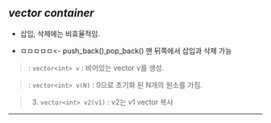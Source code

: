 
## *vector container*

  - 삽입, 삭제에는 비효율적임.
  
  - ㅁㅁㅁㅁㅁ<- push_back(),pop_back() 맨 뒤쪽에서 삽입과 삭제 가능
  
 > : ```vector<int> v``` : 비어있는 vector v를 생성.
  
 > : ```vector<int> v(N)``` : 0으로 초기화 된 N개의 원소를 가짐.
  
 >3. ```vector<int> v2(v1)``` : v2는 v1 vector 복사
<hr/>
